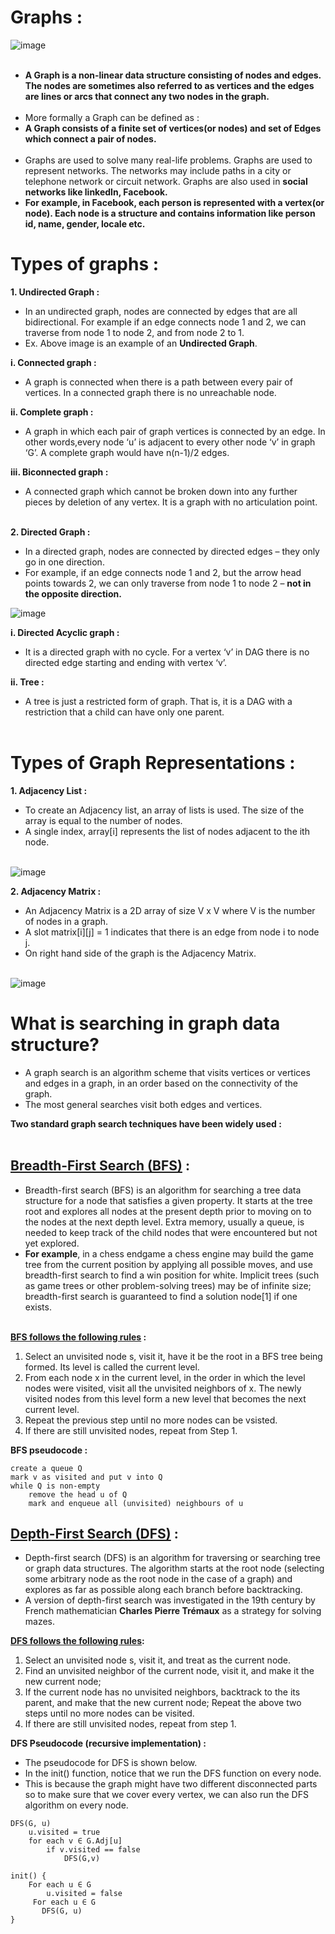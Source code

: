 # Graphs :
![image](https://miro.medium.com/max/2400/1*bgRmFfnYXHYXSv1pbNea0A.png)<br><br>
- __A Graph is a non-linear data structure consisting of nodes and edges. The nodes are sometimes also referred to as vertices and the edges are lines or arcs that connect any two nodes in the graph.__<br><br>
- More formally a Graph can be defined as :
- __A Graph consists of a finite set of vertices(or nodes) and set of Edges which connect a pair of nodes.__<br><br>
- Graphs are used to solve many real-life problems. Graphs are used to represent networks. The networks may include paths in a city or telephone network or circuit network. Graphs are also used in __social networks like linkedIn, Facebook.__ 
- __For example, in Facebook, each person is represented with a vertex(or node). Each node is a structure and contains information like person id, name, gender, locale etc.__

# Types of graphs :
__1. Undirected Graph :__
- In an undirected graph, nodes are connected by edges that are all bidirectional. For example if an edge connects node 1 and 2, we can traverse from node 1 to node 2, and from node 2 to 1.
- Ex. Above image is an example of an __Undirected Graph__.

__i. Connected graph :__ 
- A graph is connected when there is a path between every pair of vertices. In a connected graph there is no unreachable node.

__ii. Complete graph :__
- A graph in which each pair of graph vertices is connected by an edge. In other words,every node ‘u’ is adjacent to every other node ‘v’ in graph ‘G’. A complete graph would have n(n-1)/2 edges.

__iii. Biconnected graph :__
- A connected graph which cannot be broken down into any further pieces by deletion of any vertex. It is a graph with no articulation point.<br><br>

__2. Directed Graph :__ 
- In a directed graph, nodes are connected by directed edges – they only go in one direction. 
- For example, if an edge connects node 1 and 2, but the arrow head points towards 2, we can only traverse from node 1 to node 2 – __not in the opposite direction.__ <br>

![image](https://www.researchgate.net/profile/Panagiotis-Papapetrou/publication/262329292/figure/fig1/AS:392513438404615@1470593904634/Example-of-a-social-network-represented-by-a-directed-graph.png)

__i. Directed Acyclic graph :__
- It is a directed graph with no cycle. For a vertex ‘v’ in DAG there is no directed edge starting and ending with vertex ‘v’.

__ii. Tree :__ 
- A tree is just a restricted form of graph. That is, it is a DAG with a restriction that a child can have only one parent.<br><br>
 
# Types of Graph Representations :
__1. Adjacency List :__
- To create an Adjacency list, an array of lists is used. The size of the array is equal to the number of nodes.
- A single index, array[i] represents the list of nodes adjacent to the ith node.<br><br>

![image](https://cdn.programiz.com/sites/tutorial2program/files/adjacency-list.png)

__2. Adjacency Matrix :__
- An Adjacency Matrix is a 2D array of size V x V where V is the number of nodes in a graph. 
- A slot matrix[i][j] = 1 indicates that there is an edge from node i to node j.
- On right hand side of the graph is the Adjacency Matrix.<br><br> 

![image](https://workat.tech/images/ps/adjacency-list-to-adjacency-matrix.svg)


# What is searching in graph data structure?
- A graph search is an algorithm scheme that visits vertices or vertices and edges in a graph, in an order based on the connectivity of the graph. 
- The most general searches visit both edges and vertices.<br>

 __Two standard graph search techniques have been widely used :__<br><br>
## [Breadth-First Search (BFS)](https://en.wikipedia.org/wiki/Breadth-first_search) :
- Breadth-first search (BFS) is an algorithm for searching a tree data structure for a node that satisfies a given property. It starts at the tree root and explores all nodes at the present depth prior to moving on to the nodes at the next depth level. Extra memory, usually a queue, is needed to keep track of the child nodes that were encountered but not yet explored.
- __For example__, in a chess endgame a chess engine may build the game tree from the current position by applying all possible moves, and use breadth-first search to find a win position for white. Implicit trees (such as game trees or other problem-solving trees) may be of infinite size; breadth-first search is guaranteed to find a solution node[1] if one exists.<br><br>

__[BFS follows the following rules](https://www2.seas.gwu.edu/~ayoussef/cs6212/graphsearch.html) :__<br>
    
  1. Select an unvisited node s, visit it, have it be the root in a BFS tree being formed. Its level is called the current level.
  2. From each node x in the current level, in the order in which the level nodes were visited, visit all the unvisited neighbors of x. The newly visited nodes from this level form a new level that becomes the next current level.
  3. Repeat the previous step until no more nodes can be vsisted.
  4. If there are still unvisited nodes, repeat from Step 1.

__BFS pseudocode :__<br>
``` pseudocode
create a queue Q
mark v as visited and put v into Q
while Q is non-empty 
    remove the head u of Q 
    mark and enqueue all (unvisited) neighbours of u
```

## [Depth-First Search (DFS)](https://en.wikipedia.org/wiki/Depth-first_search) :
- Depth-first search (DFS) is an algorithm for traversing or searching tree or graph data structures. The algorithm starts at the root node (selecting some arbitrary node as the root node in the case of a graph) and explores as far as possible along each branch before backtracking.
- A version of depth-first search was investigated in the 19th century by French mathematician __Charles Pierre Trémaux__ as a strategy for solving mazes.

__[DFS follows the following rules](https://www2.seas.gwu.edu/~ayoussef/cs6212/graphsearch.html):__<br>
  1. Select an unvisited node s, visit it, and treat as the current node.<br>
  2. Find an unvisited neighbor of the current node, visit it, and make it the new current node;<br>
  3. If the current node has no unvisited neighbors, backtrack to the its parent, and make that the new current node; Repeat the above two steps until no more nodes can be visited.<br>
  4. If there are still unvisited nodes, repeat from step 1.<br>

__DFS Pseudocode (recursive implementation) :__<br>
- The pseudocode for DFS is shown below. 
- In the init() function, notice that we run the DFS function on every node.<br>
- This is because the graph might have two different disconnected parts so to make sure that we cover every vertex, we can also run the DFS algorithm on every node.<br>
``` 
DFS(G, u)
    u.visited = true
    for each v ∈ G.Adj[u]
        if v.visited == false
            DFS(G,v)
     
init() {
    For each u ∈ G
        u.visited = false
     For each u ∈ G
       DFS(G, u)
}
```
